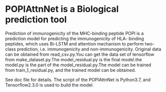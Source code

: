 # POPIAttnNet is a Biological prediction tool
Prediction of immunogenicity of the MHC-binding peptide
POPI is a prediction model for predicting the immunogenicity of HLA- binding peptides, which uses Bi-LSTM and attention mechanism to perform two-class prediction, i.e. immunogenicity and non-immunogenicity.
Original data can be obtained from read_csv.py.You can get the data set of tensorflow from make_dataset.py.The model_residual.py is the final model.the model.py is the part of the model_residual.py.The model can be trained from train_1_residual.py, and the trained model can be obtained.

See doc file for details.
The script of the  POPIAttnNet is Python3.7, and Tensorflow2.3.0 is used to build the model.
